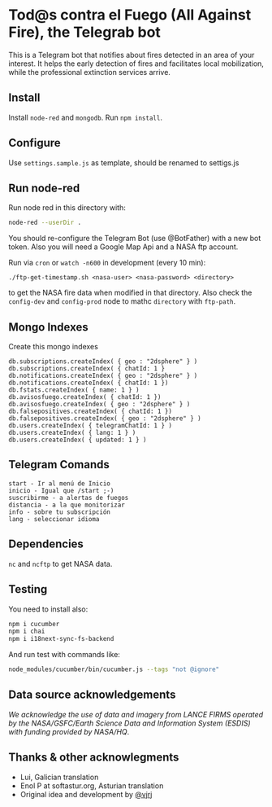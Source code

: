 # Tod@s contra el Fuego (All Against Fire), the Telegrab bot

This is a Telegram bot that notifies about fires detected in an area of your interest. It helps the early detection of fires and facilitates local mobilization, while the professional extinction services arrive.

## Install

Install `node-red` and `mongodb`. Run `npm install`.

## Configure

Use `settings.sample.js` as template, should be renamed to settigs.js

## Run node-red

Run node red in this directory with:

```bash
node-red --userDir .
```
You should re-configure the Telegram Bot (use @BotFather) with a new bot token. Also you will need a Google Map Api and a NASA ftp account.

Run via `cron` or `watch -n600` in development (every 10 min):
```
./ftp-get-timestamp.sh <nasa-user> <nasa-password> <directory>
```
to get the NASA fire data when modified in that directory. Also check the `config-dev` and `config-prod` node to mathc `directory` with `ftp-path`.

## Mongo Indexes

Create this mongo indexes
```mongodb
db.subscriptions.createIndex( { geo : "2dsphere" } )
db.subscriptions.createIndex( { chatId: 1 }
db.notifications.createIndex( { geo : "2dsphere" } )
db.notifications.createIndex( { chatId: 1 })
db.fstats.createIndex( { name: 1 } )
db.avisosfuego.createIndex( { chatId: 1 })
db.avisosfuego.createIndex( { geo : "2dsphere" } )
db.falsepositives.createIndex( { chatId: 1 })
db.falsepositives.createIndex( { geo : "2dsphere" } )
db.users.createIndex( { telegramChatId: 1 } )
db.users.createIndex( { lang: 1 } )
db.users.createIndex( { updated: 1 } )
```

## Telegram Comands

```
start - Ir al menú de Inicio
inicio - Igual que /start ;-)
suscribirme - a alertas de fuegos
distancia - a la que monitorizar
info - sobre tu subscripción
lang - seleccionar idioma
```

## Dependencies

`nc` and `ncftp` to get NASA data.

## Testing

You need to install also:

```bash
npm i cucumber
npm i chai
npm i i18next-sync-fs-backend
```

And run test with commands like:
```bash
node_modules/cucumber/bin/cucumber.js --tags "not @ignore"
```

## Data source acknowledgements

*We acknowledge the use of data and imagery from LANCE FIRMS operated by the NASA/GSFC/Earth Science Data and Information System (ESDIS) with funding provided by NASA/HQ*.

## Thanks & other acknowlegments

- Lui, Galician translation
- Enol P at softastur.org, Asturian translation
- Original idea and development by [@vjrj](https://github.com/vjrj)
